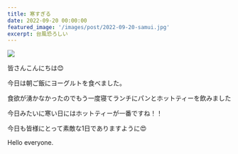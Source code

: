 ```yaml
---
title: 寒すぎる
date: 2022-09-20 00:00:00
featured_image: '/images/post/2022-09-20-samui.jpg'
excerpt: 台風恐ろしい
---
```


![](https://yutarochan.github.io/yurumina/images/post/2022-09-20-samui.jpg)

皆さんこんにちは😊

今日は朝ご飯にヨーグルトを食べました。

食欲が湧かなかったのでもう一度寝てランチにパンとホットティーを飲みました

今日みたいに寒い日にはホットティーが一番ですね！！

今日も皆様にとって素敵な1日でありますように😍

Hello everyone.

